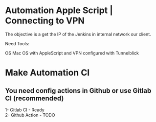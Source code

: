 # Automation Apple Script  | Connecting to VPN

The objective is a get the IP of the Jenkins in internal network our client.

Need Tools:

OS Mac OS with AppleScript and VPN configured with Tunnelblick

# Make Automation CI

## You need config actions in Github or use Gitlab CI (recommended)

1- Gitlab CI - Ready  
2- Github Action - TODO
